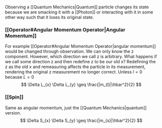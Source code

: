 Observing a [[Quantum Mechanics|Quantum]] particle changes its state because we are smacking it with a [[Photon]] or interacting with it in some other way such that it loses its original state. 
### [[Operator#Angular Momentum Operator|Angular Momentum]]
For example [[Operator#Angular Momentum Operator|angular momentum]] would be changed through observation. We can only know the z component. However, which direction we call z is arbitrary. What happens if we call some direction z and then redefine z to be our old x? Redefining the z as the old x and remeasuring affects the particle in its measurement, rendering the original z measurement no longer correct. Unless $l = 0$ because $L = 0$
$$
\Delta L_{x} \Delta L_{y} \geq \frac{|m_{l}|\hbar^2}{2}
$$

### [[Spin]]
Same as angular momentum, just the [[Quantum Mechanics|quantum]] version.
$$
\Delta S_{x} \Delta S_{y} \geq \frac{|m_{s}|\hbar^2}{2}
$$
